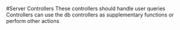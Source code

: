 #Server Controllers
These controllers should handle user queries
Controllers can use the db controllers as supplementary functions or perform other actions
